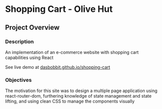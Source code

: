 # Shopping Cart - Olive Hut

## Project Overview

### Description

An implementation of an e-commerce website with shopping cart capabilities using React

See live demo at [dasbobbit.github.io/shopping-cart](https://dasbobbit.github.io/shopping-cart/)

### Objectives

The motivation for this site was to design a multiple page application using react-router-dom, furthering knowledge of state management and state lifting, and using clean CSS to manage the components visually